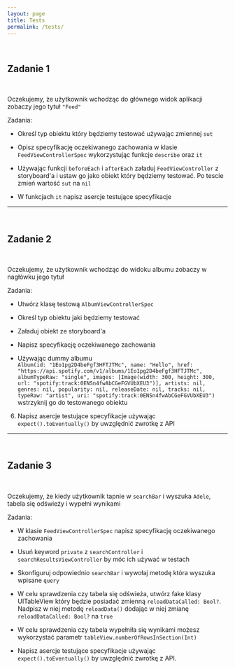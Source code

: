 ```yaml
---
layout: page
title: Tests
permalink: /tests/
---
```


<br>

Zadanie 1
----------

<br>

Oczekujemy, że użytkownik wchodząc do głównego widok aplikacji zobaczy jego tytuł ``"Feed"``

Zadania:

* Określ typ obiektu który będziemy testować używając zmiennej `sut`

* Opisz specyfikację oczekiwanego zachowania w klasie `FeedViewControllerSpec` wykorzystując funkcje `describe` oraz `it`

* Używając funkcji `beforeEach` i `afterEach` załaduj `FeedViewController` z storyboard'a i ustaw go jako obiekt który będziemy testować. Po tescie zmień wartość `sut` na `nil`  

* W funkcjach `it` napisz asercje testujące specyfikacje

--------------

<br>

Zadanie 2
--------

<br>

Oczekujemy, że użytkownik wchodząc do widoku albumu zobaczy w nagłówku jego tytuł

Zadania:

* Utwórz klasę testową `AlbumViewControllerSpec`

* Określ typ obiektu jaki będziemy testować

* Załaduj obiekt ze storyboard'a

* Napisz specyfikację oczekiwanego zachowania

* Używając dummy albumu  
```Album(id: "1Eo1pg2D4beFgf3HFTJTMc", name: "Hello", href: "https://api.spotify.com/v1/albums/1Eo1pg2D4beFgf3HFTJTMc", albumTypeRaw: "single", images: [Image(width: 300, height: 300, url: "spotify:track:0ENSn4fwAbCGeFGVUbXEU3")], artists: nil, genres: nil, popularity: nil, releaseDate: nil, tracks: nil, typeRaw: "artist", uri: "spotify:track:0ENSn4fwAbCGeFGVUbXEU3")```  
wstrzyknij go do testowanego obiektu
6. Napisz asercje testujące specyfikacje używając `expect().toEventually()` by uwzględnić zwrotkę z API

------------

<br>

Zadanie 3
---------

<br>

Oczekujemy, że kiedy użytkownik tapnie w `searchBar` i wyszuka `Adele`, tabela się odświeży i wypełni wynikami

Zadania:
* W klasie `FeedViewControllerSpec` napisz specyfikację oczekiwanego zachowania

* Usuń keyword `private` z `searchController` i `searchResultsViewController` by móc ich używać w testach

* Skonfiguruj odpowiednio `searchBar` i wywołaj metodę która wyszuka wpisane `query`

* W celu sprawdzenia czy tabela się odświeża, utwórz fake klasy UITableView który będzie posiadać zmienną `reloadDataCalled: Bool?`. Nadpisz w niej metodę `reloadData()` dodając w niej zmianę `reloadDataCalled: Bool?` na `true`

* W celu sprawdzenia czy tabela wypełniła się wynikami możesz wykorzystać parametr `tableView.numberOfRowsInSection(Int)`

* Napisz asercje testujące specyfikacje używając `expect().toEventually()` by uwzględnić zwrotkę z API.
